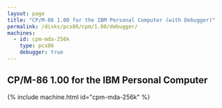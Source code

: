 ```yaml
---
layout: page
title: "CP/M-86 1.00 for the IBM Personal Computer (with Debugger)"
permalink: /disks/pcx86/cpm/1.00/debugger/
machines:
  - id: cpm-mda-256k
    type: pcx86
    debugger: true
---
```


CP/M-86 1.00 for the IBM Personal Computer
------------------------------------------

{% include machine.html id="cpm-mda-256k" %}
